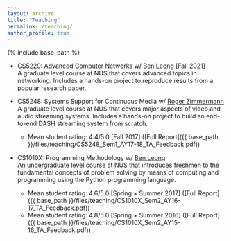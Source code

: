 ```yaml
---
layout: archive
title: "Teaching"
permalink: /teaching/
author_profile: true
---
```


{% include base_path %}

* CS5229: Advanced Computer Networks w/ [Ben Leong](https://www.comp.nus.edu.sg/~bleong) \[Fall 2021\]  
  A graduate level course at NUS that covers advanced topics in networking. Includes a hands-on project to reproduce results from a popular research paper.


* CS5248: Systems Support for Continuous Media w/ [Roger Zimmermann](https://www.comp.nus.edu.sg/~rogerz)  
  A graduate level course at NUS that covers major aspects of video and audio streaming systems. Includes a hands-on project to build an end-to-end DASH streaming system from scratch.  
  * Mean student rating: 4.4/5.0 [Fall 2017] ([Full Report]({{ base_path }}/files/teaching/CS5248_Sem1_AY17-18_TA_Feedback.pdf))

* CS1010X: Programming Methodology w/ [Ben Leong](https://www.comp.nus.edu.sg/~bleong)  
  An undergraduate level course at NUS that introduces freshmen to the fundamental concepts of problem solving by means of computing and programming using the Python programming language.  
  * Mean student rating: 4.6/5.0 [Spring + Summer 2017]
([Full Report]({{ base_path }}/files/teaching/CS1010X_Sem2_AY16-17_TA_Feedback.pdf))
  * Mean student rating: 4.8/5.0 [Spring + Summer 2016] ([Full Report]({{ base_path }}/files/teaching/CS1010X_Sem2_AY15-16_TA_Feedback.pdf))
